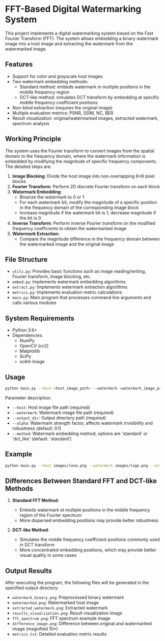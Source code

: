 # FFT-Based Digital Watermarking System

This project implements a digital watermarking system based on the Fast Fourier Transform (FFT). The system allows embedding a binary watermark image into a host image and extracting the watermark from the watermarked image.

## Features

- Support for color and grayscale host images
- Two watermark embedding methods:
  - Standard method: embeds watermark in multiple positions in the middle frequency region
  - DCT-like method: simulates DCT transform by embedding at specific middle frequency coefficient positions
- Non-blind extraction (requires the original image)
- Multiple evaluation metrics: PSNR, SSIM, NC, BER
- Result visualization: original/watermarked images, extracted watermark, spectrum analysis

## Working Principle

The system uses the Fourier transform to convert images from the spatial domain to the frequency domain, where the watermark information is embedded by modifying the magnitude of specific frequency components. The detailed steps are:

1. **Image Blocking**: Divide the host image into non-overlapping 8×8 pixel blocks
2. **Fourier Transform**: Perform 2D discrete Fourier transform on each block
3. **Watermark Embedding**:
   - Binarize the watermark to 0 or 1
   - For each watermark bit, modify the magnitude of a specific position in the frequency domain of the corresponding image block
   - Increase magnitude if the watermark bit is 1; decrease magnitude if the bit is 0
4. **Inverse Transform**: Perform inverse Fourier transform on the modified frequency coefficients to obtain the watermarked image
5. **Watermark Extraction**:
   - Compare the magnitude difference in the frequency domain between the watermarked image and the original image

## File Structure

- `utils.py`: Provides basic functions such as image reading/writing, Fourier transform, image blocking, etc.
- `embed.py`: Implements watermark embedding algorithms
- `extract.py`: Implements watermark extraction algorithms
- `metrics.py`: Implements evaluation metric calculations
- `main.py`: Main program that processes command line arguments and calls various modules

## System Requirements

- Python 3.6+
- Dependencies:
  - NumPy
  - OpenCV (cv2)
  - Matplotlib
  - SciPy
  - scikit-image

## Usage

```bash
python main.py --host <host_image_path> --watermark <watermark_image_path> --output_dir <output_directory> [--alpha <watermark_strength>] [--method <embedding_method>]
```

Parameter description:
- `--host`: Host image file path (required)
- `--watermark`: Watermark image file path (required)
- `--output_dir`: Output directory path (required)
- `--alpha`: Watermark strength factor, affects watermark invisibility and robustness (default: 0.1)
- `--method`: Watermark embedding method, options are 'standard' or 'dct_like' (default: 'standard')

## Example

```bash
python main.py --host images/lena.png --watermark images/logo.png --output_dir results --alpha 0.2 --method standard
```

## Differences Between Standard FFT and DCT-like Methods

1. **Standard FFT Method**:
   - Embeds watermark at multiple positions in the middle frequency region of the Fourier spectrum
   - More dispersed embedding positions may provide better robustness

2. **DCT-like Method**:
   - Simulates the middle frequency coefficient positions commonly used in DCT transform
   - More concentrated embedding positions, which may provide better visual quality in some cases

## Output Results

After executing the program, the following files will be generated in the specified output directory:

- `watermark_binary.png`: Preprocessed binary watermark
- `watermarked.png`: Watermarked host image
- `extracted_watermark.png`: Extracted watermark
- `results_visualization.png`: Result visualization image
- `fft_spectrum.png`: FFT spectrum example image
- `difference_image.png`: Difference between original and watermarked image (magnified 10×)
- `metrics.txt`: Detailed evaluation metric results